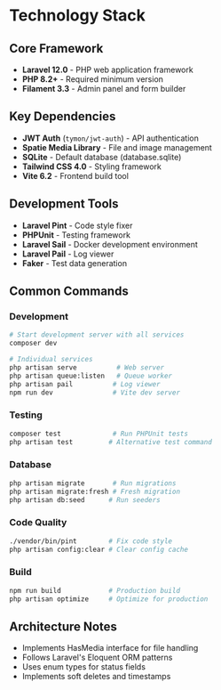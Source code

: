 # Technology Stack

## Core Framework

-   **Laravel 12.0** - PHP web application framework
-   **PHP 8.2+** - Required minimum version
-   **Filament 3.3** - Admin panel and form builder

## Key Dependencies

-   **JWT Auth** (`tymon/jwt-auth`) - API authentication
-   **Spatie Media Library** - File and image management
-   **SQLite** - Default database (database.sqlite)
-   **Tailwind CSS 4.0** - Styling framework
-   **Vite 6.2** - Frontend build tool

## Development Tools

-   **Laravel Pint** - Code style fixer
-   **PHPUnit** - Testing framework
-   **Laravel Sail** - Docker development environment
-   **Laravel Pail** - Log viewer
-   **Faker** - Test data generation

## Common Commands

### Development

```bash
# Start development server with all services
composer dev

# Individual services
php artisan serve          # Web server
php artisan queue:listen   # Queue worker
php artisan pail          # Log viewer
npm run dev               # Vite dev server
```

### Testing

```bash
composer test             # Run PHPUnit tests
php artisan test         # Alternative test command
```

### Database

```bash
php artisan migrate       # Run migrations
php artisan migrate:fresh # Fresh migration
php artisan db:seed      # Run seeders
```

### Code Quality

```bash
./vendor/bin/pint        # Fix code style
php artisan config:clear # Clear config cache
```

### Build

```bash
npm run build            # Production build
php artisan optimize     # Optimize for production
```

## Architecture Notes

-   Implements HasMedia interface for file handling
-   Follows Laravel's Eloquent ORM patterns
-   Uses enum types for status fields
-   Implements soft deletes and timestamps
